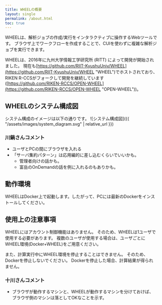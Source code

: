 ```yaml
---
title: WHEELの概要
layout: single
permalink: /about.html
toc: true
---
```

WHEELは、解析ジョブの作成/実行をインタラクティブに操作するWebツールです。
ブラウザ上でワークフローを作成することで、CUIを使わずに複雑な解析ジョブを実行できます。

WHEELは、2016年に九州大学情報工学研究所 (RITT) によって開発が開始されました。
現在も[https://github.com/RIIT-KyushuUniv/WHEEL](https://github.com/RIIT-KyushuUniv/WHEEL "WHEEL")でホストされており、RIKEN R-CCSがフォークして開発を継続しています([https://github.com/RIKEN-RCCS/OPEN-WHEEL](https://github.com/RIKEN-RCCS/OPEN-WHEEL "OPEN-WHEEL"))。

## WHEELのシステム構成図
システム構成のイメージは以下の通りです。
![システム構成図]({{ "/assets/images/system_diagram.svg" | relative_url }})

### 川鍋さんコメント
* ユーザとPCの間にブラウザを入れる
* 「サーバ集約パターン」は応用編的に差し込むくらいでいいかも。
  * 管理者向けの話かも。
  * 富岳のOnDemandの話を例に入れるのもありかも。

## 動作環境
WHEELはDocker上で起動します。したがって、PCには最新のDockerをインストールしてください。

## 使用上の注意事項
WHEELにはアカウント制御機能はありません。
そのため、WHEELは1ユーザで使用する必要があります。
複数のユーザが使用する場合は、ユーザごとにWHEEL環境(Docker+WHEEL)をご用意ください。

また、計算実行中にWHEEL環境を停止することはできません。
そのため、Dockerを停止しないでください。
Dockerを停止した場合、計算結果が得られません。

### 十川さんコメント
* ブラウザが動作するマシンと、WHEELが動作するマシンを分けておけば、ブラウザ側のマシンは落としてOKなことを示す。